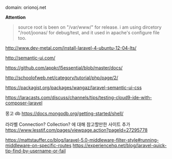 domain: orionoj.net

**Attention**
> source root is been on "/var/www/" for release.
> i am using dircetory "/root/joonas/ for debug/test,
> and it used in apache's configure file too.

http://www.dev-metal.com/install-laravel-4-ubuntu-12-04-lts/

http://semantic-ui.com/

https://github.com/appkr/l5essential/blob/master/docs/

http://schoolofweb.net/category/tutorial/php/page/2/

https://packagist.org/packages/wangaz/laravel-semantic-ui-css

https://laracasts.com/discuss/channels/tips/testing-cloud9-ide-with-composer-laravel

몽고 db
https://docs.mongodb.org/getting-started/shell/

라라벨 Connection? Collection? 에 대해 참고할만한 사이트 추가
https://www.lesstif.com/pages/viewpage.action?pageId=27295778

https://mattstauffer.co/blog/laravel-5.0-middleware-filter-style#running-middleware-on-specific-routes
https://experiencehq.net/blog/laravel-quick-tip-find-by-username-or-fail